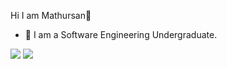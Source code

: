  Hi I am Mathursan👋

- 🌱 I am a Software Engineering Undergraduate.

<img src="https://github-readme-stats.vercel.app/api?username=mathursan-007&show_icons=true&theme=react">
<img src="https://github-readme-stats.vercel.app/api/top-langs?username=mathursan-007&layout=compact&theme=react">


 


